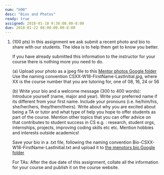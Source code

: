 ```yaml
---
num: "h00"
desc: "Bios and Photos"
ready: true 
assigned: 2018-01-18 9:30:00.00-8:00
due: 2018-01-22 08:00:00.00-8:00
---
```


<ol>



<li style="padding-bottom:1em;" markdown="1">(100 pts) In this assignment we ask submit a recent photo and bio to share with our students. The idea is to help them get to know you better. </li>
If you have already submitted this information to the instructor for your course there is nothing more you need to do.

(a) Upload your photo as a jpeg file to this [Mentor photos Google folder](https://goo.gl/emyCBN)
Use the naming convention CSXX-W18-FirstName-LastInitial.jpg, where XX is the course number that you are tutoring for, one of 08, 16, 24 or 56

(b) Write your bio and a welcome message (300 to 400 words): Introduce yourself (name, major and year). Write your preferred name if its different from your first name. Include your pronouns (i.e. he/him/his, she/her/hers, they/them/theirs).  Write about why you are excited about being a TA or tutor and what type of help you hope to offer students as part of the course. Mention other topics that you can offer advice on that contributes to student success in CS e.g. : research, student orgs, internships, projects, improving coding skills etc etc. Mention hobbies and interests outside academics! 

Save your bio in a .txt file, following the naming convention Bio-CSXX-W18-FirstName-LastInitial.txt and upload it to [the menotors bio Google folder](https://goo.gl/Jt9Fym)


For TAs: After the due date of this assignment, collate all the information for your course and publish it on the course website.
</ol>
